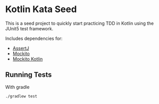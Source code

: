 Kotlin Kata Seed
================

This is a seed project to quickly start practicing TDD in Kotlin using the JUnit5 test framework.

Includes dependencies for:
- [AssertJ](http://joel-costigliola.github.io/assertj)
- [Mockito](https://site.mockito.org)
- [Mockito Kotlin](https://github.com/nhaarman/mockito-kotlin/wiki/Mocking-and-verifying)

## Running Tests

With gradle

```./gradlew test```

[Gradle's native JUnit Platform support]: https://docs.gradle.org/current/userguide/java_testing.html#using_junit5
